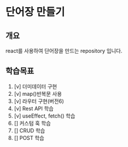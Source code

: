 # 단어장 만들기 
## 개요
react를 사용하여 단어장을 만드는 repository 입니다.
## 학습목표
1. [v] 더미데이터 구현
2. [v] map()반복문 사용
3. [v] 라우터 구현(버전6)
4. [v] Rest API 학습
5. [v] useEffect, fetch() 학습
6. [] 커스텀 훅 학습
7. [] CRUD 학습
8. [] POST 학습
